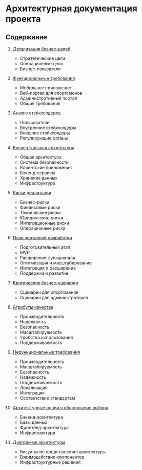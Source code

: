 # Архитектурная документация проекта

## Содержание

1. [Детализация бизнес-целей](1.%20Детализация%20бизнес-целей.md)
   - Стратегические цели
   - Операционные цели
   - Бизнес-показатели

2. [Функциональные требования](2.%20Функциональные%20требования.md)
   - Мобильное приложение
   - Веб-портал для спортсменов
   - Административный портал
   - Общие требования

3. [Анализ стейкхолдеров](3.%20Анализ%20стейкхолдеров.md)
   - Пользователи
   - Внутренние стейкхолдеры
   - Внешние стейкхолдеры
   - Регулирующие органы

4. [Концептуальная архитектура](4.%20Концептуальная%20архитектура.md)
   - Общая архитектура
   - Система безопасности
   - Клиентские приложения
   - Бэкенд-сервисы
   - Хранение данных
   - Инфраструктура

5. [Риски реализации](5.%20Риски%20реализации.md)
   - Бизнес-риски
   - Финансовые риски
   - Технические риски
   - Юридические риски
   - Интеграционные риски
   - Операционные риски

6. [План поэтапной разработки](6.%20План%20поэтапной%20разработки.md)
   - Подготовительный этап
   - MVP
   - Расширение функционала
   - Оптимизация и масштабирование
   - Интеграция и расширение
   - Поддержка и развитие

7. [Критические бизнес-сценарии](7.%20Критические%20бизнес-сценарии.md)
   - Сценарии для спортсменов
   - Сценарии для администраторов

8. [Атрибуты качества](8.%20Атрибуты%20качества.md)
   - Производительность
   - Надёжность
   - Безопасность
   - Масштабируемость
   - Удобство использования
   - Поддерживаемость

9. [Нефункциональные требования](9.%20Нефункциональные%20требования.md)
   - Производительность
   - Масштабируемость
   - Безопасность
   - Надёжность
   - Поддерживаемость
   - Локализация
   - Интеграция
   - Соответствие стандартам

10. [Архитектурные опции и обоснование выбора](10.%20Архитектурные%20опции%20и%20обоснование%20выбора.md)
    - Бэкенд-архитектура
    - Базы данных
    - Фронтенд-архитектура
    - Инфраструктура

11. [Диаграмма архитектуры](Концепт.PUML)
    - Визуальное представление архитектуры
    - Взаимодействие компонентов
    - Инфраструктурные решения

